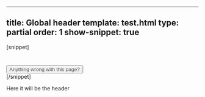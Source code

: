 ---
title: Global header
template: test.html
type: partial
order: 1
show-snippet: true
------------------
[snippet]
<!--anything wrong with this page button-->
<div class="wrapper footer--border">
    <div class="col-wrap footer--background">
        <!--button-->
        <div class="col col--fluid-offset-6 col--fluid-3" style="margin-top: 40px;">
            <button class="btn btn--secondary btn--thick margin-top--double margin-left" style="color: #53565A">
                Anything wrong with this page?
            </button>
        </div>
    </div>
</div>
[/snippet]

Here it will be the header